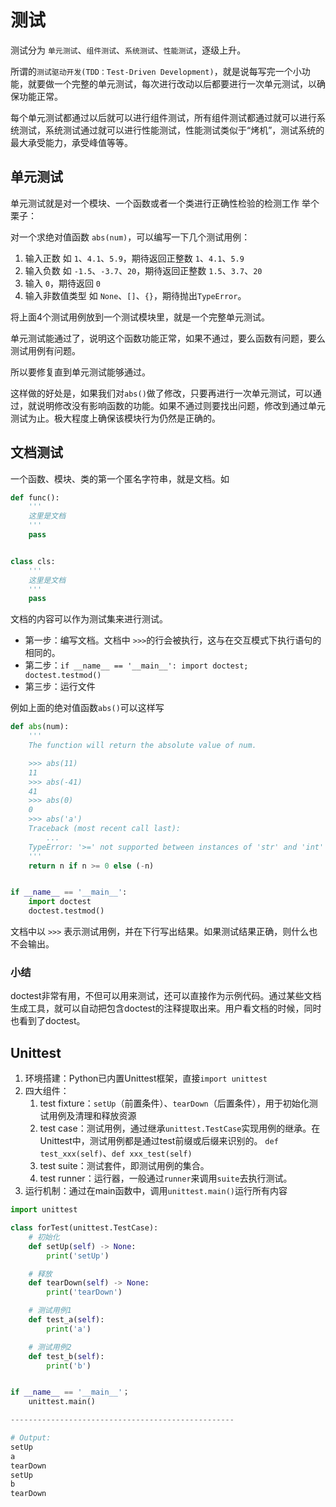 # 测试

测试分为 `单元测试`、`组件测试`、`系统测试`、`性能测试`，逐级上升。

所谓的`测试驱动开发(TDD：Test-Driven Development)`，就是说每写完一个小功能，就要做一个完整的单元测试，每次进行改动以后都要进行一次单元测试，以确保功能正常。

每个单元测试都通过以后就可以进行组件测试，所有组件测试都通过就可以进行系统测试，系统测试通过就可以进行性能测试，性能测试类似于“烤机”，测试系统的最大承受能力，承受峰值等等。

## 单元测试
单元测试就是对一个模块、一个函数或者一个类进行正确性检验的检测工作
举个栗子：

对一个求绝对值函数 `abs(num)`，可以编写一下几个测试用例：

1. 输入正数 如 `1`、`4.1`、`5.9`，期待返回正整数 `1`、`4.1`、`5.9`
2. 输入负数 如 `-1.5`、`-3.7`、`20`，期待返回正整数 `1.5`、`3.7`、`20`
3. 输入 `0`，期待返回 `0`
4. 输入非数值类型 如 `None`、`[]`、`{}`，期待抛出`TypeError`。

将上面4个测试用例放到一个测试模块里，就是一个完整单元测试。

单元测试能通过了，说明这个函数功能正常，如果不通过，要么函数有问题，要么测试用例有问题。

所以要修复直到单元测试能够通过。

这样做的好处是，如果我们对`abs()`做了修改，只要再进行一次单元测试，可以通过，就说明修改没有影响函数的功能。如果不通过则要找出问题，修改到通过单元测试为止。极大程度上确保该模块行为仍然是正确的。

## 文档测试

一个函数、模块、类的第一个匿名字符串，就是文档。如

```python
def func():
    '''
    这里是文档
    '''
    pass


class cls:
    '''
    这里是文档
    '''
    pass
```

文档的内容可以作为测试集来进行测试。

- 第一步：编写文档。文档中 `>>>`的行会被执行，这与在交互模式下执行语句的相同的。
- 第二步：`if __name__ == '__main__': import doctest; doctest.testmod()`
- 第三步：运行文件

例如上面的绝对值函数`abs()`可以这样写

```python
def abs(num):
    '''
    The function will return the absolute value of num.

    >>> abs(11)
    11
    >>> abs(-41)
    41
    >>> abs(0)
    0
    >>> abs('a')
    Traceback (most recent call last):
        ...
    TypeError: '>=' not supported between instances of 'str' and 'int'
    '''
    return n if n >= 0 else (-n)


if __name__ == '__main__':
    import doctest
    doctest.testmod()
```
文档中以 `>>>` 表示测试用例，并在下行写出结果。如果测试结果正确，则什么也不会输出。

### 小结
doctest非常有用，不但可以用来测试，还可以直接作为示例代码。通过某些文档生成工具，就可以自动把包含doctest的注释提取出来。用户看文档的时候，同时也看到了doctest。

## Unittest
1. 环境搭建：Python已内置Unittest框架，直接`import unittest`
2. 四大组件：
    1. test fixture：`setUp`（前置条件）、`tearDown`（后置条件），用于初始化测试用例及清理和释放资源
    2. test case：测试用例，通过继承`unittest.TestCase`实现用例的继承。在Unittest中，测试用例都是通过test前缀或后缀来识别的。
        `def test_xxx(self)`、`def xxx_test(self)`
    3. test suite：测试套件，即测试用例的集合。
    4. test runner：运行器，一般通过`runner`来调用`suite`去执行测试。
3. 运行机制：通过在main函数中，调用`unittest.main()`运行所有内容


```python
import unittest

class forTest(unittest.TestCase):
    # 初始化
    def setUp(self) -> None:
        print('setUp')

    # 释放
    def tearDown(self) -> None:
        print('tearDown')

    # 测试用例1
    def test_a(self):
        print('a')

    # 测试用例2
    def test_b(self):
        print('b')


if __name__ == '__main__'；
    unittest.main()

--------------------------------------------------

# Output:
setUp
a
tearDown
setUp
b
tearDown
```